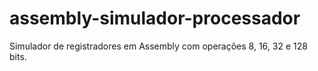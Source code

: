 # assembly-simulador-processador
Simulador de registradores em Assembly com operações 8, 16, 32 e 128 bits.
